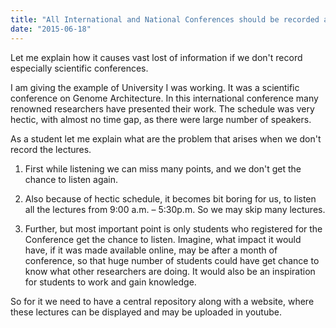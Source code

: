 ```yaml
---
title: "All International and National Conferences should be recorded and made available online"
date: "2015-06-18"
---
```


  
Let me explain how it causes vast lost of information if we don't record especially scientific conferences.

I am giving the example of University I was working. It was a scientific conference on Genome Architecture. In this international conference many renowned researchers have presented their work. The schedule was very hectic, with almost no time gap, as there were large number of speakers.

  

As a student let me explain what are the problem that arises when we don't record the lectures.

1) First while listening we can miss many points, and we don't get the chance to listen again.

2) Also because of hectic schedule, it becomes bit boring for us, to listen all the lectures from 9:00 a.m. – 5:30p.m. So we may skip many lectures.

3) Further, but most important point is only students who registered for the Conference get the chance to listen. Imagine, what impact it would have, if it was made available online, may be after a month of conference, so that huge number of students could have get chance to know what other researchers are doing. It would also be an inspiration for students to work and gain knowledge.  
  
So for it we need to have a central repository along with a website, where these lectures can be displayed and may be uploaded in youtube.

